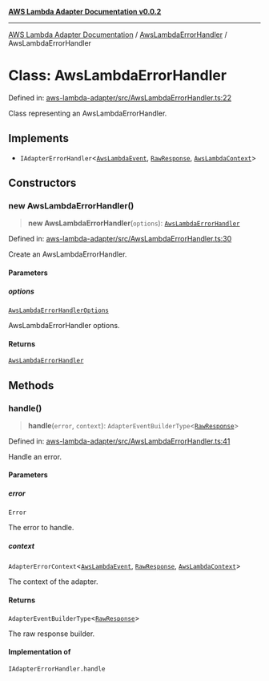 [**AWS Lambda Adapter Documentation v0.0.2**](../../README.md)

***

[AWS Lambda Adapter Documentation](../../modules.md) / [AwsLambdaErrorHandler](../README.md) / AwsLambdaErrorHandler

# Class: AwsLambdaErrorHandler

Defined in: [aws-lambda-adapter/src/AwsLambdaErrorHandler.ts:22](https://github.com/stonemjs/aws-lambda-adapter/blob/40d2096417dfa656208c25f0f4a9d23bf5291928/src/AwsLambdaErrorHandler.ts#L22)

Class representing an AwsLambdaErrorHandler.

## Implements

- `IAdapterErrorHandler`\<[`AwsLambdaEvent`](../../declarations/type-aliases/AwsLambdaEvent.md), [`RawResponse`](../../declarations/type-aliases/RawResponse.md), [`AwsLambdaContext`](../../declarations/type-aliases/AwsLambdaContext.md)\>

## Constructors

### new AwsLambdaErrorHandler()

> **new AwsLambdaErrorHandler**(`options`): [`AwsLambdaErrorHandler`](AwsLambdaErrorHandler.md)

Defined in: [aws-lambda-adapter/src/AwsLambdaErrorHandler.ts:30](https://github.com/stonemjs/aws-lambda-adapter/blob/40d2096417dfa656208c25f0f4a9d23bf5291928/src/AwsLambdaErrorHandler.ts#L30)

Create an AwsLambdaErrorHandler.

#### Parameters

##### options

[`AwsLambdaErrorHandlerOptions`](../interfaces/AwsLambdaErrorHandlerOptions.md)

AwsLambdaErrorHandler options.

#### Returns

[`AwsLambdaErrorHandler`](AwsLambdaErrorHandler.md)

## Methods

### handle()

> **handle**(`error`, `context`): `AdapterEventBuilderType`\<[`RawResponse`](../../declarations/type-aliases/RawResponse.md)\>

Defined in: [aws-lambda-adapter/src/AwsLambdaErrorHandler.ts:41](https://github.com/stonemjs/aws-lambda-adapter/blob/40d2096417dfa656208c25f0f4a9d23bf5291928/src/AwsLambdaErrorHandler.ts#L41)

Handle an error.

#### Parameters

##### error

`Error`

The error to handle.

##### context

`AdapterErrorContext`\<[`AwsLambdaEvent`](../../declarations/type-aliases/AwsLambdaEvent.md), [`RawResponse`](../../declarations/type-aliases/RawResponse.md), [`AwsLambdaContext`](../../declarations/type-aliases/AwsLambdaContext.md)\>

The context of the adapter.

#### Returns

`AdapterEventBuilderType`\<[`RawResponse`](../../declarations/type-aliases/RawResponse.md)\>

The raw response builder.

#### Implementation of

`IAdapterErrorHandler.handle`
